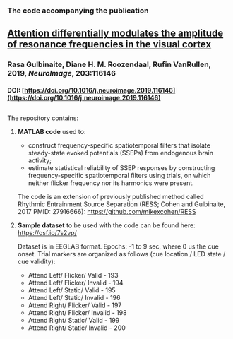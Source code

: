 ### The code accompanying the publication 
## [Attention differentially modulates the amplitude of resonance frequencies in the visual cortex](https://www.sciencedirect.com/science/article/abs/pii/S1053811919307372)
### Rasa Gulbinaite, Diane H. M. Roozendaal, Rufin VanRullen, 2019, _NeuroImage_, 203:116146
#### DOI: [https://doi.org/10.1016/j.neuroimage.2019.116146](https://doi.org/10.1016/j.neuroimage.2019.116146)
##
The repository contains:

1. **MATLAB code** used to: 
    * construct frequency-specific spatiotemporal filters that isolate steady-state evoked potentials (SSEPs) from endogenous brain activity; 
    * estimate statistical reliability of SSEP responses by constructing frequency-specific spatiotemporal filters using trials, on which neither flicker frequency nor its harmonics were present.

    The code is an extension of previously published method called Rhythmic Entrainment Source Separation (RESS; Cohen and Gulbinaite, 2017 PMID: 27916666): https://github.com/mikexcohen/RESS 

2. **Sample dataset** to be used with the code can be found here: https://osf.io/7s2vp/

   Dataset is in EEGLAB format. Epochs: -1 to 9 sec, where 0 us the cue onset.
   Trial markers are organized as follows (cue location / LED state / cue validity):
   * Attend Left/ Flicker/ Valid - 193
   * Attend Left/ Flicker/ Invalid - 194
   * Attend Left/ Static/ Valid - 195
   * Attend Left/ Static/ Invalid - 196
   * Attend Right/ Flicker/ Valid - 197
   * Attend Right/ Flicker/ Invalid - 198
   * Attend Right/ Static/ Valid - 199
   * Attend Right/ Static/ Invalid - 200

